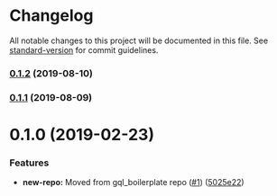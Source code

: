# Changelog

All notable changes to this project will be documented in this file. See [standard-version](https://github.com/conventional-changelog/standard-version) for commit guidelines.

### [0.1.2](https://github.com/matt-riley/graphql_examples/compare/v0.1.1...v0.1.2) (2019-08-10)

### [0.1.1](https://github.com/matt-riley/graphql_examples/compare/v0.1.0...v0.1.1) (2019-08-09)



# 0.1.0 (2019-02-23)


### Features

* **new-repo:** Moved from gql_boilerplate repo ([#1](https://github.com/matt-riley/graphql_examples/issues/1)) ([5025e22](https://github.com/matt-riley/graphql_examples/commit/5025e22))
